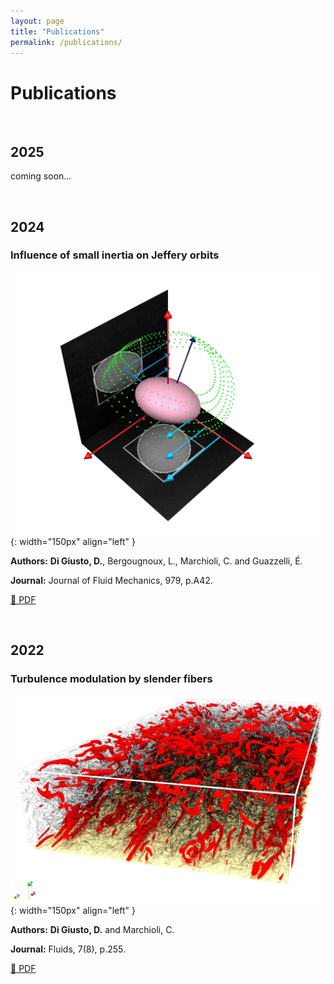 ```yaml
---
layout: page
title: "Publications"
permalink: /publications/
---
```


# Publications

<br>

## 2025

coming soon...

<br>

## 2024

### Influence of small inertia on Jeffery orbits
![Paper thumbnail](images/jfm_1.jpg){: width="150px" align="left" }

**Authors:** **Di Giusto, D.**, Bergougnoux, L., Marchioli, C. and Guazzelli, É.

**Journal:** Journal of Fluid Mechanics, 979, p.A42. 

[📄 PDF](https://hal.science/hal-04492675/document) 

<br>

## 2022

### Turbulence modulation by slender fibers
![Paper thumbnail](images/fluids.jpg){: width="150px" align="left" }

**Authors:** **Di Giusto, D.** and Marchioli, C.

**Journal:** Fluids, 7(8), p.255. 

[📄 PDF](https://www.mdpi.com/2311-5521/7/8/255) 